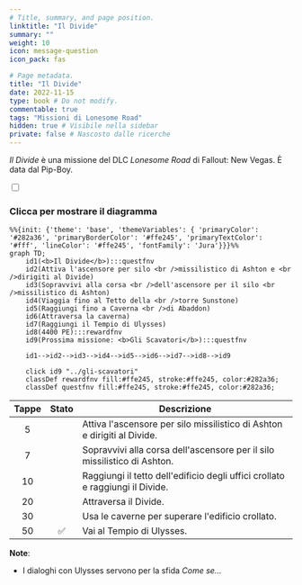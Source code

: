 ```yaml
---
# Title, summary, and page position.
linktitle: "Il Divide" 
summary: ""
weight: 10
icon: message-question
icon_pack: fas

# Page metadata.
title: "Il Divide"
date: 2022-11-15
type: book # Do not modify.
commentable: true
tags: "Missioni di Lonesome Road"
hidden: true # Visibile nella sidebar
private: false # Nascosto dalle ricerche
---
```


<div class="fnv">


*Il Divide* è una missione del DLC *Lonesome Road* di Fallout: New Vegas. È data dal Pip-Boy.


<section class="chart-collapse">
<input type="checkbox" name="collapse2" id="handle2">
<h3 class="handle">
<label for="handle2">Clicca per mostrare il diagramma</label>
</h3>
<div class="content">

```mermaid
%%{init: {'theme': 'base', 'themeVariables': { 'primaryColor': '#282a36', 'primaryBorderColor': '#ffe245', 'primaryTextColor': '#fff', 'lineColor': '#ffe245', 'fontFamily': 'Jura'}}}%%
graph TD;
    id1(<b>Il Divide</b>):::questfnv
    id2(Attiva l'ascensore per silo <br />missilistico di Ashton e <br />dirigiti al Divide)
    id3(Sopravvivi alla corsa <br />dell'ascensore per il silo <br />missilistico di Ashton)
    id4(Viaggia fino al Tetto della <br />torre Sunstone)
    id5(Raggiungi fino a Caverna <br />di Abaddon)
    id6(Attraversa la caverna)
    id7(Raggiungi il Tempio di Ulysses) 
    id8(4400 PE):::rewardfnv
    id9(Prossima missione: <b>Gli Scavatori</b>):::questfnv
    
    id1-->id2-->id3-->id4-->id5-->id6-->id7-->id8-->id9
    
    click id9 "../gli-scavatori"
    classDef rewardfnv fill:#ffe245, stroke:#ffe245, color:#282a36;
    classDef questfnv fill:#ffe245, stroke:#ffe245, color:#282a36;
```

</div>
</section>

| Tappe |       Stato        | Descrizione |
|:-----:|:------------------:| ----------- |
|                           5                           |            | Attiva l'ascensore per silo missilistico di Ashton e dirigiti al Divide.                                                                                                    |
|                           7                           |            | Sopravvivi alla corsa dell'ascensore per il silo missilistico di Ashton.                                                                                                    |
|                           10                          |            | Raggiungi il tetto dell'edificio degli uffici crollato e raggiungi il Divide.                                                                                               |
|                           20                          |            | Attraversa il Divide.                                                                                                                                                       |
|                           30                          |            | Usa le caverne per superare l'edificio crollato.                                                                                                                            |
|                           50                          | :white_check_mark: | Vai al Tempio di Ulysses.                                                                                                                                                   |





**Note**:
- I dialoghi con Ulysses servono per la sfida *Come se...*


</div>



